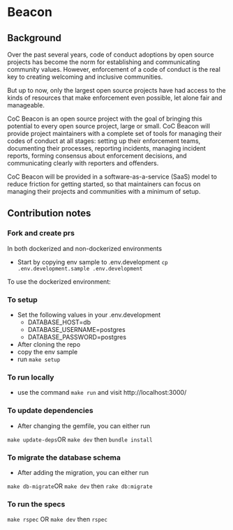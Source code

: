 # Beacon

## Background

Over the past several years, code of conduct adoptions by open source projects has become the norm for establishing and communicating community values. However, enforcement of a code of conduct is the real key to creating welcoming and inclusive communities.

But up to now, only the largest open source projects have had access to the kinds of resources that make enforcement even possible, let alone fair and manageable.

CoC Beacon is an open source project with the goal of bringing this potential to every open source project, large or small. CoC Beacon will provide project maintainers with a complete set of tools for managing their codes of conduct at all stages: setting up their enforcement teams, documenting their processes, reporting incidents, managing incident reports, forming consensus about enforcement decisions, and communicating clearly with reporters and offenders.

CoC Beacon will be provided in a software-as-a-service (SaaS) model to reduce friction for getting started, so that maintainers can focus on managing their projects and communities with a minimum of setup.

## Contribution notes
### Fork and create prs
In both dockerized and non-dockerized environments

* Start by copying env sample to .env.development 
    `cp .env.development.sample .env.development`

To use the dockerized environment:

### To setup
* Set the following values in your .env.development 
    - DATABASE_HOST=db
    - DATABASE_USERNAME=postgres
    - DATABASE_PASSWORD=postgres
* After cloning the repo
* copy the env sample
* run `make setup`

### To run locally
* use the command `make run` and visit http://localhost:3000/

### To update dependencies
* After changing the gemfile, you can either run 

`make update-deps`OR `make dev` then `bundle install`

### To migrate the database schema
* After adding the migration, you can either run 

`make db-migrate`OR `make dev` then `rake db:migrate`

### To run the specs
`make rspec` OR `make dev` then `rspec`

